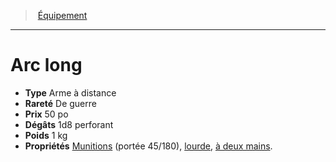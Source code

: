﻿---
!EquipmentItem
Type: Arme à distance
Price: 50 po
Weight: 1 kg
Rarity: De guerre
Damages: 1d8 perforant
Properties: '[Munitions](hd_weapons_munitions.md) (portée 45/180), [lourde](hd_weapons_lourde.md), [à deux mains](hd_weapons_a_deux_mains.md).'
Id: equipment_hd.md#arc-long
ParentLink: equipment_hd.md#Équipement
Name: Arc long
ParentName: Équipement
NameLevel: 1
Attributes:
  Name: Arc long
  Markdown: >+
    # <!--Name-->Arc long<!--/Name-->


    - **Type** <!--Type-->Arme à distance<!--/Type-->

    - **Rareté** <!--Rarity-->De guerre<!--/Rarity-->

    - **Prix** <!--Price-->50 po<!--/Price-->

    - **Dégâts** <!--Damages-->1d8 perforant<!--/Damages-->

    - **Poids** <!--Weight-->1 kg<!--/Weight-->

    - **Propriétés** <!--Properties-->[Munitions](hd_weapons_munitions.md) (portée 45/180), [lourde](hd_weapons_lourde.md), [à deux mains](hd_weapons_a_deux_mains.md).<!--/Properties-->

  Type: Arme à distance
  Rarity: De guerre
  Price: 50 po
  Damages: 1d8 perforant
  Weight: 1 kg
  Properties: '[Munitions](hd_weapons_munitions.md) (portée 45/180), [lourde](hd_weapons_lourde.md), [à deux mains](hd_weapons_a_deux_mains.md).'
AttributesDictionary: >+
  Name: Arc long

  Markdown: >+

    # <!--Name-->Arc long<!--/Name-->





    - **Type** <!--Type-->Arme à distance<!--/Type-->



    - **Rareté** <!--Rarity-->De guerre<!--/Rarity-->



    - **Prix** <!--Price-->50 po<!--/Price-->



    - **Dégâts** <!--Damages-->1d8 perforant<!--/Damages-->



    - **Poids** <!--Weight-->1 kg<!--/Weight-->



    - **Propriétés** <!--Properties-->[Munitions](hd_weapons_munitions.md) (portée 45/180), [lourde](hd_weapons_lourde.md), [à deux mains](hd_weapons_a_deux_mains.md).<!--/Properties-->



  Type: Arme à distance

  Rarity: De guerre

  Price: 50 po

  Damages: 1d8 perforant

  Weight: 1 kg

  Properties: '[Munitions](hd_weapons_munitions.md) (portée 45/180), [lourde](hd_weapons_lourde.md), [à deux mains](hd_weapons_a_deux_mains.md).'

---
> [Équipement](hd_equipment.md)

---

# Arc long

- **Type** Arme à distance
- **Rareté** De guerre
- **Prix** 50 po
- **Dégâts** 1d8 perforant
- **Poids** 1 kg
- **Propriétés** [Munitions](hd_weapons_munitions.md) (portée 45/180), [lourde](hd_weapons_lourde.md), [à deux mains](hd_weapons_a_deux_mains.md).

